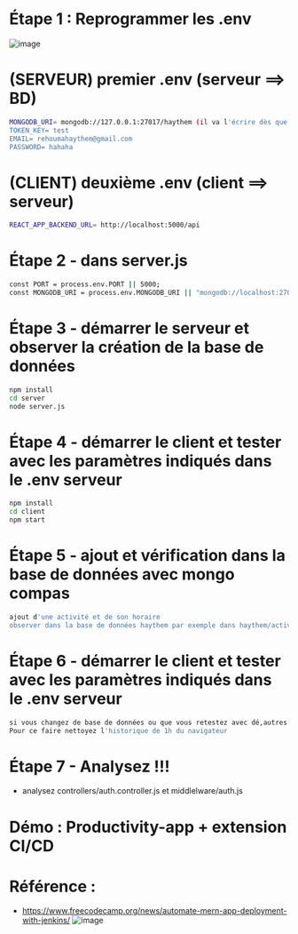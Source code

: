# Étape 1 : Reprogrammer les .env

![image](https://github.com/hrhouma/Projet-MERN/assets/10111526/d70ee5d1-37a6-4e40-8b0a-dbb19adc2434)

# (SERVEUR) premier .env (serveur ==> BD)
```bash
MONGODB_URI= mongodb://127.0.0.1:27017/haythem (il va l'écrire dès que tu essayes node server.js , tu peux essayer avec /haythem (mongodb://127.0.0.1:27017/haythem) ou /todoapiDB (mongodb://127.0.0.1:27017/todoapiDB) ou whathever)
TOKEN_KEY= test
EMAIL= rehoumahaythem@gmail.com
PASSWORD= hahaha
```

# (CLIENT) deuxième .env (client ==> serveur)
```bash
REACT_APP_BACKEND_URL= http://localhost:5000/api
```

# Étape 2 - dans server.js

```bash
const PORT = process.env.PORT || 5000;
const MONGODB_URI = process.env.MONGODB_URI || "mongodb://localhost:27017/todoapiDB"; (deuxième partie n'est pas vraiment nécessaire)
```

# Étape 3 - démarrer le serveur et observer la création de la base de données

```bash
npm install
cd server
node server.js
```

# Étape 4 - démarrer le client et tester avec les paramètres indiqués dans le .env serveur

```bash
npm install
cd client
npm start
```

# Étape 5 - ajout et vérification dans la base de données avec mongo compas

```bash
ajout d'une activité et de son horaire
observer dans la base de données haythem par exemple dans haythem/activities ou todoapiDB/activities
```

# Étape 6 - démarrer le client et tester avec les paramètres indiqués dans le .env serveur

```bash
si vous changez de base de données ou que vous retestez avec dé,autres paramètres dans le .env il faut effacer la session (session storage)
Pour ce faire nettoyez l'historique de 1h du navigateur 
```
# Étape 7 - Analysez !!!
- analysez controllers/auth.controller.js et middlelware/auth.js

# Démo : Productivity-app + extension CI/CD

# Référence : 
- https://www.freecodecamp.org/news/automate-mern-app-deployment-with-jenkins/
![image](https://github.com/hrhouma/Projet-MERN/assets/10111526/b120f796-7481-4a78-909c-c96a9f763b82)



